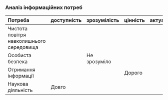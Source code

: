 ### Аналіз інформаційних потреб

|Потреба|доступність|зрозумілість|цінність|актуальність|
|:-     |:-         |:-          |:-      |:-          |
|Чистота повітря навколишнього середовища|     |
|Особиста безпека| |Не зрозуміло
|Отримання інформації| |  | Дорого|
|Наукова діяльність| Довго |
